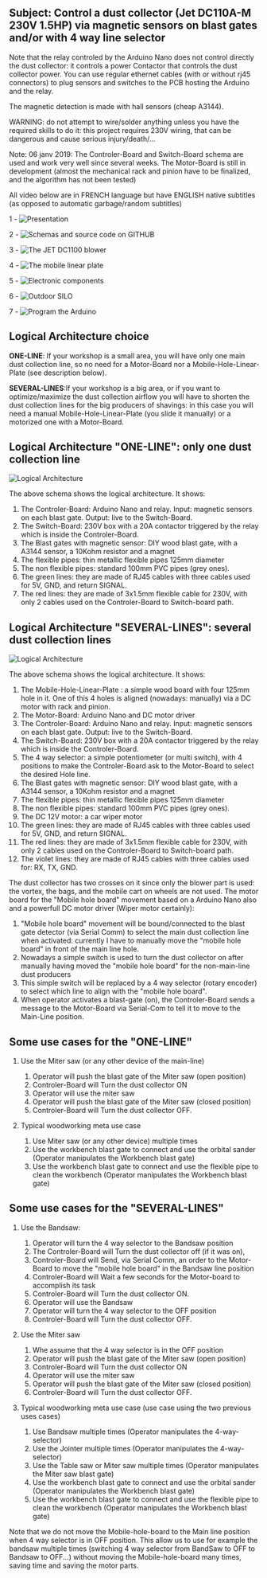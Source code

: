 ## Subject: Control a dust collector (Jet DC110A-M 230V 1.5HP) via magnetic sensors on blast gates and/or with 4 way line selector
Note that the relay controled by the Arduino Nano does not control directly the dust collector: it controls a power Contactor that controls the dust collector power.
You can use regular ethernet cables (with or without rj45 connectors) to plug sensors and switches to the PCB hosting the Arduino and the relay.

The magnetic detection is made with hall sensors (cheap A3144).

WARNING: do not attempt to wire/solder anything unless you have the required skills to do it: this project
requires 230V wiring, that can be dangerous and cause serious injury/death/...

Note: 06 janv 2019: The Controler-Board and Switch-Board schema are used and work very well since several weeks.
The Motor-Board is still in development (almost the mechanical rack and pinion have to be finalized, and the algorithm has not been tested)

All video below are in FRENCH language but have ENGLISH native subtitles (as opposed to automatic garbage/random subtitles)

1 - ![Presentation](https://youtu.be/Z6V0JRFPG_k)

2 - ![Schemas and source code on GITHUB](https://youtu.be/-QdaTGBWYwc)

3 - ![The JET DC1100 blower](https://youtu.be/g1BsIPjSJYs)

4 - ![The mobile linear plate](https://youtu.be/00rngfceFSk)

5 - ![Electronic components](https://youtu.be/vBWDjufKLEc)

6 - ![Outdoor SILO](https://youtu.be/YXTrqXZPfOM)

7 - ![Program the Arduino](https://youtu.be/8uKOoJBHGeQ)


## Logical Architecture choice

**ONE-LINE**: If your workshop is a small area, you will have only one main dust collection line, 
so no need for a Motor-Board nor a Mobile-Hole-Linear-Plate (see description below).

**SEVERAL-LINES**:If your workshop is a big area, or if you want to optimize/maximize 
the dust collection airflow you will have to shorten the dust collection lines 
for the big producers of shavings: in this case you will need a manual Mobile-Hole-Linear-Plate (you slide it manually) or
a motorized one with a Motor-Board.

## Logical Architecture "ONE-LINE": only one dust collection line
![Logical Architecture](https://github.com/vincent-bruel/arduino-and-co/blob/master/Projects/DustCollectorCommander-ArduinoNano-HallSensorsA3144/DustCollectorCommander-architecture-one-line.jpg)


The above schema shows the logical architecture.
It shows:

1. The Controler-Board: Arduino Nano and relay. Input: magnetic sensors on each blast gate. Output: live to the Switch-Board.
2. The Switch-Board: 230V box with a 20A contactor triggered by the relay which is inside the Controler-Board.
3. The Blast gates with magnetic sensor: DIY wood blast gate, with a A3144 sensor, a 10Kohm resistor and a magnet
4. The flexible pipes: thin metallic flexible pipes 125mm diameter
5. The non flexible pipes: standard 100mm PVC pipes (grey ones).
6. The green lines: they are made of RJ45 cables with three cables used for 5V, GND, and return SIGNAL.
7. The red lines: they are made of 3x1.5mm flexible cable for 230V, with only 2 cables used on the Controler-Board to Switch-board path.

## Logical Architecture "SEVERAL-LINES": several dust collection lines
![Logical Architecture](https://github.com/vincent-bruel/arduino-and-co/blob/master/Projects/DustCollectorCommander-ArduinoNano-HallSensorsA3144/DustCollectorCommander-architecture-four-lines.jpg)

The above schema shows the logical architecture.
It shows:
1. The Mobile-Hole-Linear-Plate : a simple wood board with four 125mm hole in it. One of this 4 holes is aligned (nowadays: manually) via a DC motor with rack and pinion.
2. The Motor-Board: Arduino Nano and DC motor driver
3. The Controler-Board: Arduino Nano and relay. Input: magnetic sensors on each blast gate. Output: live to the Switch-Board.
4. The Switch-Board: 230V box with a 20A contactor triggered by the relay which is inside the Controler-Board.
5. The 4 way selector: a simple potentiometer (or multi switch), with 4 positions to make the Controler-Board ask to the Motor-Board to select the desired Hole line.
6. The Blast gates with magnetic sensor: DIY wood blast gate, with a A3144 sensor, a 10Kohm resistor and a magnet
7. The flexible pipes: thin metallic flexible pipes 125mm diameter
8. The non flexible pipes: standard 100mm PVC pipes (grey ones).
9. The DC 12V motor: a car wiper motor
10. The green lines: they are made of RJ45 cables with three cables used for 5V, GND, and return SIGNAL.
11. The red lines: they are made of 3x1.5mm flexible cable for 230V, with only 2 cables used on the Controler-Board to Switch-board path.
12. The violet lines: they are made of RJ45 cables with three cables used for: RX, TX, GND.


The dust collector has two crosses on it since only the blower part is used: the vortex, the bags, and the mobile cart on wheels are not used.
The motor board for the "Mobile hole board" movement based on a Arduino Nano also and a powerfull DC motor driver (Wiper motor certainly):
1. "Mobile hole board" movement will be bound/connected to the blast gate detector (via Serial Comm) 
to select the main dust collection line when activated: currently I have to manually move the "mobile hole board" in front of the main line hole.
2. Nowadays a simple switch is used to turn the dust collector on after manually having moved the "mobile hole board" for the non-main-line dust producers
3. This simple switch will be replaced by a 4 way selector (rotary encoder) to select which line to align with the "mobile hole board".
4. When operator activates a blast-gate (on), the Controler-Board sends a message to the Motor-Board via Serial-Com to tell it to move to
the Main-Line position.


## Some use cases for the "ONE-LINE"

1. Use the Miter saw (or any other device of the main-line)
	1. Operator will push the blast gate of the Miter saw (open position)
	2. Controler-Board will Turn the dust collector ON
	3. Operator will use the miter saw
	4. Operator will push the blast gate of the Miter saw (closed position)
	5. Controler-Board will Turn the dust collector OFF.

3. Typical woodworking meta use case 
	1. Use Miter saw (or any other device) multiple times 
	2. Use the workbench blast gate to connect and use the orbital sander  (Operator manipulates the Workbench blast gate)
	3. Use the workbench blast gate to connect and use the flexible pipe to clean the workbench (Operator manipulates the Workbench blast gate)
	
## Some use cases for the "SEVERAL-LINES"
1. Use the Bandsaw: 
	1. Operator will turn the 4 way selector to the Bandsaw position
	2. The Controler-Board will Turn the dust collector off (if it was on), 
	3. Controler-Board will Send, via Serial Comm, an order to the Motor-Board to move the "mobile hole board" in the Bandsaw line position
	4. Controler-Board will Wait a few seconds for the Motor-board to accomplish its task
	5. Controler-Board will Turn the dust collector ON.
	6. Operator will use the Bandsaw
	7. Operator will turn the 4 way selector to the OFF position
	8. Controler-Board will Turn the dust collector OFF.

2. Use the Miter saw
	1. Whe assume that the 4 way selector is in the OFF position
	2. Operator will push the blast gate of the Miter saw (open position)
	3. Controler-Board will Turn the dust collector ON
	4. Operator will use the miter saw
	5. Operator will push the blast gate of the Miter saw (closed position)
	6. Controler-Board will Turn the dust collector OFF.

3. Typical woodworking meta use case (use case using the two previous uses cases)
	1. Use Bandsaw multiple times (Operator manipulates the 4-way-selector)
	2. Use the Jointer multiple times  (Operator manipulates the 4-way-selector)
	3. Use the Table saw or Miter saw multiple times  (Operator manipulates the Miter saw blast gate)
	4. Use the workbench blast gate to connect and use the orbital sander  (Operator manipulates the Workbench blast gate)
	5. Use the workbench blast gate to connect and use the flexible pipe to clean the workbench (Operator manipulates the Workbench blast gate)
	
Note that we do not move the Mobile-hole-board to the Main line position when 4 way selector is in OFF position.
This allow us to use for example the bandsaw multiple times (switching 4 way selector from BandSaw to OFF to Bandsaw to OFF...) without
moving the Mobile-hole-board many times, saving time and saving the motor parts.